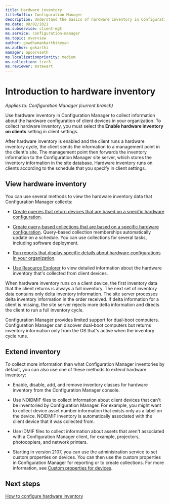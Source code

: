 ```yaml
---
title: Hardware inventory
titleSuffix: Configuration Manager
description: Understand the basics of hardware inventory in Configuration Manager.
ms.date: 08/02/2021
ms.subservice: client-mgt
ms.service: configuration-manager
ms.topic: overview
author: gowdhamankarthikeyan
ms.author: gokarthi
manager: apoorvseth
ms.localizationpriority: medium
ms.collection: tier3
ms.reviewer: mstewart
---
```


# Introduction to hardware inventory

*Applies to: Configuration Manager (current branch)*

Use hardware inventory in Configuration Manager to collect information about the hardware configuration of client devices in your organization. To collect hardware inventory, you must select the **Enable hardware inventory on clients** setting in client settings.

After hardware inventory is enabled and the client runs a hardware inventory cycle, the client sends the information to a management point in the client's site. The management point then forwards the inventory information to the Configuration Manager site server, which stores the inventory information in the site database. Hardware inventory runs on clients according to the schedule that you specify in client settings.

## View hardware inventory

You can use several methods to view the hardware inventory data that Configuration Manager collects:

- [Create queries that return devices that are based on a specific hardware configuration](../../../servers/manage/introduction-to-queries.md).

- [Create query-based collections that are based on a specific hardware configuration](../collections/introduction-to-collections.md). Query-based collection memberships automatically update on a schedule. You can use collections for several tasks, including software deployment.

- [Run reports that display specific details about hardware configurations in your organization](../../../servers/manage/introduction-to-reporting.md).

- [Use Resource Explorer](use-resource-explorer-to-view-hardware-inventory.md) to view detailed information about the hardware inventory that's collected from client devices.

When hardware inventory runs on a client device, the first inventory data that the client returns is always a full inventory. The next set of inventory data contains only delta inventory information. The site server processes delta inventory information in the order received. If delta information for a client is missing, the site server rejects more delta information and directs the client to run a full inventory cycle.

Configuration Manager provides limited support for dual-boot computers. Configuration Manager can discover dual-boot computers but returns inventory information only from the OS that's active when the inventory cycle runs.

## Extend inventory

To collect more information than what Configuration Manager inventories by default, you can also use one of these methods to extend hardware inventory:

- Enable, disable, add, and remove inventory classes for hardware inventory from the Configuration Manager console.

- Use NOIDMIF files to collect information about client devices that can't be inventoried by Configuration Manager. For example, you might want to collect device asset number information that exists only as a label on the device. NOIDMIF inventory is automatically associated with the client device that it was collected from.

- Use IDMIF files to collect information about assets that aren't associated with a Configuration Manager client, for example, projectors, photocopiers, and network printers.

- Starting in version 2107, you can use the administration service to set custom properties on devices.<!--8939867--> You can then use the custom properties in Configuration Manager for reporting or to create collections. For more information, see [Custom properties for devices](../../../../develop/adminservice/custom-properties.md).

## Next steps

[How to configure hardware inventory](configure-hardware-inventory.md)
